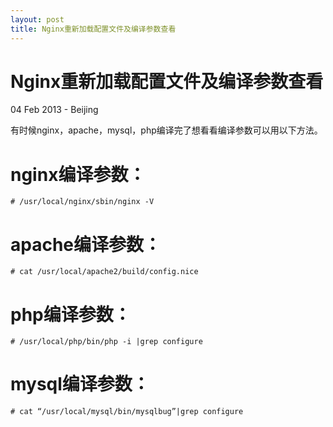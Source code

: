 ```yaml
---
layout: post
title: Nginx重新加载配置文件及编译参数查看
---
```


Nginx重新加载配置文件及编译参数查看
========================
04 Feb 2013 - Beijing

有时候nginx，apache，mysql，php编译完了想看看编译参数可以用以下方法。
# nginx编译参数：
	# /usr/local/nginx/sbin/nginx -V

# apache编译参数：
	# cat /usr/local/apache2/build/config.nice

# php编译参数：
	# /usr/local/php/bin/php -i |grep configure

# mysql编译参数：
	# cat “/usr/local/mysql/bin/mysqlbug”|grep configure